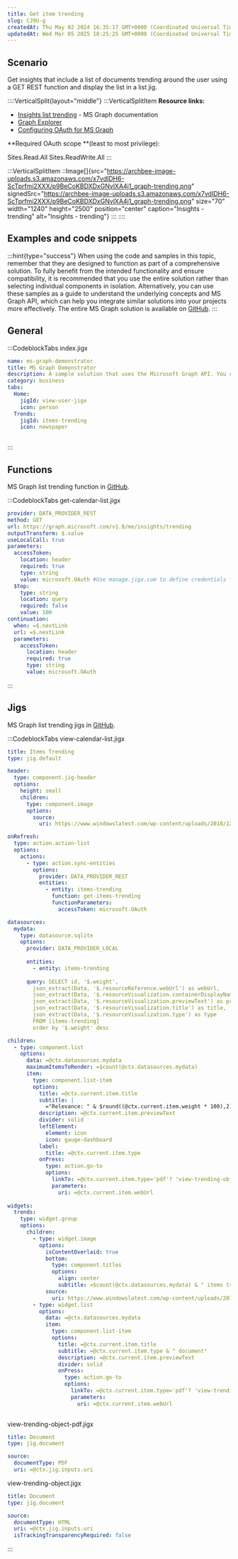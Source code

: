 ```yaml
---
title: Get item trending
slug: CJ9U-g
createdAt: Thu May 02 2024 16:35:17 GMT+0000 (Coordinated Universal Time)
updatedAt: Wed Mar 05 2025 18:25:25 GMT+0000 (Coordinated Universal Time)
---
```


## Scenario

Get insights that include a list of documents trending around the user using a GET REST function and display the list in a list jig.

::::VerticalSplit{layout="middle"}
:::VerticalSplitItem
**Resource links:**&#x20;

- <a href="https://learn.microsoft.com/en-us/graph/api/insights-list-trending?view=graph-rest-1.0&tabs=http" target="_blank">Insights list trending</a> - MS Graph documentation&#x20;
- <a href="https://developer.microsoft.com/en-us/graph/graph-explorer" target="_blank">Graph Explorer</a>
- [Configuring OAuth for MS Graph]()&#x20;

**Required OAuth scope **(least to most privilege):

Sites.Read.All
Sites.ReadWrite.All
:::

:::VerticalSplitItem
::Image[]{src="https://archbee-image-uploads.s3.amazonaws.com/x7vdIDH6-ScTprfmi2XXX/p9BeCoKBDXDxGNvlXA4j1_graph-trending.png" signedSrc="https://archbee-image-uploads.s3.amazonaws.com/x7vdIDH6-ScTprfmi2XXX/p9BeCoKBDXDxGNvlXA4j1_graph-trending.png" size="70" width="1240" height="2500" position="center" caption="Insights - trending" alt="Insights - trending"}
:::
::::

## Examples and code snippets

:::hint{type="success"}
When using the code and samples in this topic, remember that they are designed to function as part of a comprehensive solution. To fully benefit from the intended functionality and ensure compatibility, it is recommended that you use the entire solution rather than selecting individual components in isolation. Alternatively, you can use these samples as a guide to understand the underlying concepts and MS Graph API, which can help you integrate similar solutions into your projects more effectively. The entire MS Graph solution is available on <a href="https://github.com/jigx-com/jigx-samples/tree/main/quickstart/jigx-MS-Graph-demonstrator" target="_blank">GitHub</a>.
:::

## General

:::CodeblockTabs
index.jigx

```yaml
name: ms-graph-demonstrator
title: MS Graph Demonstrator
description: A sample solution that uses the Microsoft Graph API. You can deploy and use this solution without any additional configuration.
category: business
tabs:
  Home: 
    jigId: view-user-jigx
    icon: person
  Trends:
    jigId: items-trending
    icon: newspaper 
          
```
:::

## Functions

MS Graph list trending function in <a href="https://github.com/jigx-com/jigx-samples/blob/main/quickstart/jigx-MS-Graph-demonstrator/functions/general/get-items-trending.jigx" target="_blank">GitHub</a>.

:::CodeblockTabs
get-calendar-list.jigx

```yaml
provider: DATA_PROVIDER_REST
method: GET
url: https://graph.microsoft.com/v1.0/me/insights/trending
outputTransform: $.value
useLocalCall: true
parameters:
  accessToken:
    location: header
    required: true
    type: string
    value: microsoft.OAuth #Use manage.jigx.com to define credentials for your solution
  $top:
    type: string
    location: query
    required: false
    value: 100
continuation:
  when: =$.nextLink
  url: =$.nextLink
  parameters:
    accessToken:
      location: header
      required: true
      type: string
      value: microsoft.OAuth 
```
:::

## Jigs

MS Graph list trending jigs in <a href="https://github.com/jigx-com/jigx-samples/tree/main/quickstart/jigx-MS-Graph-demonstrator/jigs/general" target="_blank">GitHub</a>.

:::CodeblockTabs
view-calendar-list.jigx

```yaml
title: Items Trending
type: jig.default

header:
  type: component.jig-header
  options:
    height: small
    children:
      type: component.image
      options:
        source:
          uri: https://www.windowslatest.com/wp-content/uploads/2018/12/Office-apps-new-icons.jpg

onRefresh:
  type: action.action-list
  options:
    actions:
      - type: action.sync-entities
        options:
          provider: DATA_PROVIDER_REST
          entities:
            - entity: items-trending
              function: get-items-trending
              functionParameters:
                accessToken: microsoft.OAuth

datasources:
  mydata: 
    type: datasource.sqlite
    options:
      provider: DATA_PROVIDER_LOCAL
  
      entities:
        - entity: items-trending
  
      query: SELECT id, '$.weight', 
        json_extract(Data, '$.resourceReference.webUrl') as webUrl,
        json_extract(Data, '$.resourceVisualization.containerDisplayName') as containerDisplayName,
        json_extract(Data, '$.resourceVisualization.previewText') as previewText,
        json_extract(Data, '$.resourceVisualization.title') as title,
        json_extract(Data, '$.resourceVisualization.type') as type
        FROM [items-trending]
        order by '$.weight' desc

children:
  - type: component.list
    options:
      data: =@ctx.datasources.mydata
      maximumItemsToRender: =$count(@ctx.datasources.mydata)
      item: 
        type: component.list-item
        options:
          title: =@ctx.current.item.title
          subtitle: |
            ="Relevance: " & $round((@ctx.current.item.weight * 100),2) & "%"
          description: =@ctx.current.item.previewText
          divider: solid
          leftElement: 
            element: icon
            icon: gauge-dashboard
          label:
            title: =@ctx.current.item.type
          onPress: 
            type: action.go-to
            options:
              linkTo: =@ctx.current.item.type='pdf'? 'view-trending-object-pdf':'view-trending-object'
              parameters:
                uri: =@ctx.current.item.webUrl
            
widgets:
  trends: 
    type: widget.group
    options:
      children:
        - type: widget.image
          options:
            isContentOverlaid: true
            bottom: 
              type: component.titles
              options:
                align: center
                subtitle: =$count(@ctx.datasources.mydata) & " items trending around you."
            source:
              uri: https://www.windowslatest.com/wp-content/uploads/2018/12/Office-apps-new-icons.jpg
        - type: widget.list
          options:
            data: =@ctx.datasources.mydata
            item: 
              type: component.list-item
              options:
                title: =@ctx.current.item.title
                subtitle: =@ctx.current.item.type & " document"
                description: =@ctx.current.item.previewText
                divider: solid
                onPress: 
                  type: action.go-to
                  options:
                    linkTo: =@ctx.current.item.type='pdf'? 'view-trending-object-pdf':'view-trending-object'
                    parameters:
                      uri: =@ctx.current.item.webUrl
          
```

view-trending-object-pdf.jigx

```yaml
title: Document
type: jig.document

source:
  documentType: PDF
  uri: =@ctx.jig.inputs.uri
```

view-trending-object.jigx

```yaml
title: Document
type: jig.document

source:
  documentType: HTML
  uri: =@ctx.jig.inputs.uri
  isTrackingTransparencyRequired: false
```
:::

##

